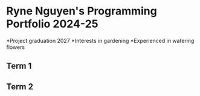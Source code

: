 # Ryne Nguyen's Programming Portfolio 2024-25
*Project graduation 2027
*Interests in gardening
*Experienced in watering flowers

## Term 1

## Term 2
